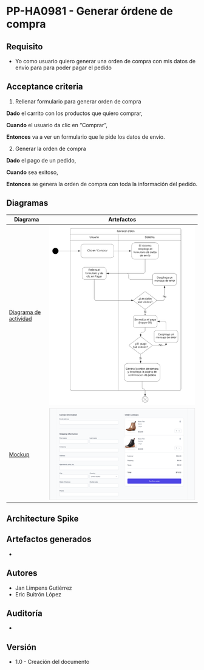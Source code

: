 # PP-HA0981 - Generar órdene de compra

## Requisito

- Yo como usuario quiero generar una orden de compra con mis datos de envío para para poder pagar el pedido

## Acceptance criteria

1. Rellenar formulario para generar orden de compra

**Dado** el carrito con los productos que quiero comprar,

**Cuando** el usuario da clic en “Comprar”,

**Entonces** va a ver un formulario que le pide los datos de envío.

2. Generar la orden de compra

**Dado** el pago de un pedido,

**Cuando** sea exitoso,

**Entonces** se genera la orden de compra con toda la información del pedido.
## Diagramas

| Diagrama | Artefactos |
| ------------------------|-------------------------- |
| [Diagrama de actividad](https://lucid.app/lucidchart/35410831-fe06-4746-a71c-5751351b3e8d/edit?invitationId=inv_4aaccdab-d542-49dd-828b-261c9b4a43ae&page=98TTJ~8Bs_WK#) | ![Diagrama](../../assets/PP-HA-981.png) |
| [Mockup](https://www.figma.com/file/MiuSV67DUVkzMeMKJeAhP0/Backoffice?node-id=27%3A4) | ![Mockup](../../assets/PP-WF-98.png) |

## Architecture Spike

## Artefactos generados

-

## Autores

- Jan Limpens Gutiérrez
- Eric Buitrón López

## Auditoría

-

## Versión

- 1.0 - Creación del documento
